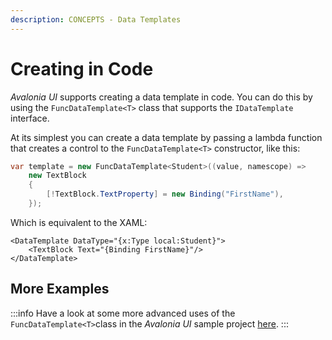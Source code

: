 ```yaml
---
description: CONCEPTS - Data Templates
---
```


# Creating in Code

_Avalonia UI_ supports creating a data template in code. You can do this by using the `FuncDataTemplate<T>` class that supports the `IDataTemplate` interface.

At its simplest you can create a data template by passing a lambda function that creates a control to the `FuncDataTemplate<T>` constructor, like this:

```csharp
var template = new FuncDataTemplate<Student>((value, namescope) =>
    new TextBlock
    {
        [!TextBlock.TextProperty] = new Binding("FirstName"),
    });
```

Which is equivalent to the XAML:

```markup
<DataTemplate DataType="{x:Type local:Student}">
    <TextBlock Text="{Binding FirstName}"/>
</DataTemplate>
```

## More Examples

:::info
Have a look at some more advanced uses of the `FuncDataTemplate<T>`class in the _Avalonia UI_ sample project [here](https://github.com/AvaloniaUI/Avalonia.Samples/blob/main/src/Avalonia.Samples/DataTemplates/FuncDataTemplateSample).
:::
